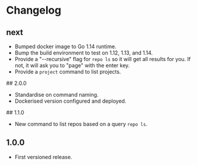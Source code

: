 # Changelog

## next

- Bumped docker image to Go 1.14 runtime.
- Bump the build environment to test on 1.12, 1.13, and 1.14.
- Provide a "--recursive" flag for `repo ls` so it will get all results for you. If not, it will ask you to "page" with the enter key.
- Provide a `project` command to list projects.

## 2.0.0

- Standardise on command naming.
- Dockerised version configured and deployed.

## 1.1.0

- New command to list repos based on a query `repo ls`.

## 1.0.0

- First versioned release.
